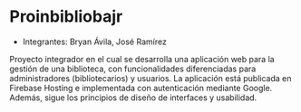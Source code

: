 # Proinbibliobajr

- Integrantes: Bryan Ávila, José Ramírez

Proyecto integrador en el cual se desarrolla una aplicación web para la gestión de una biblioteca, con funcionalidades diferenciadas para administradores (bibliotecarios) y usuarios. La aplicación está publicada en Firebase Hosting e implementada con autenticación mediante Google. Además, sigue los principios de diseño de interfaces y usabilidad.
